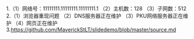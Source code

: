 1.（1）网络号：11111111.11111111.11111111.1
（2）主机数：128
（3）子网数：512
2.（1）浏览器重现问题
（2）DNS服务器正在维护
（3）PKU网络服务器正在维护
（4）网页正在维护
3.https://github.com/MaverickStLT/slidedemo/blob/master/source.md
